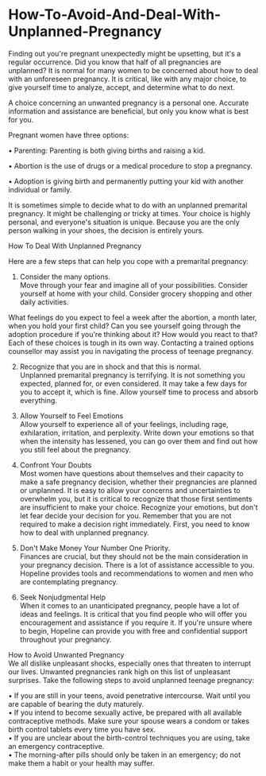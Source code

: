 # How-To-Avoid-And-Deal-With-Unplanned-Pregnancy
Finding out you're pregnant unexpectedly might be upsetting, but it's a regular occurrence. Did you know that half of all pregnancies are unplanned? It is normal for many women to be concerned about how to deal with an unforeseen pregnancy. It is critical, like with any major choice, to give yourself time to analyze, accept, and determine what to do next. <br>

A choice concerning an unwanted pregnancy is a personal one. Accurate information and assistance are beneficial, but only you know what is best for you.<br>

Pregnant women have three options:<br>

•	Parenting: Parenting is both giving births and raising a kid.<br>

•	Abortion is the use of drugs or a medical procedure to stop a pregnancy.<br>

•	Adoption is giving birth and permanently putting your kid with another individual or family.<br>

It is sometimes simple to decide what to do with an unplanned premarital pregnancy. It might be challenging or tricky at times. Your choice is highly personal, and everyone's situation is unique. Because you are the only person walking in your shoes, the decision is entirely yours.<br>

How To Deal With Unplanned Pregnancy<br>

Here are a few steps that can help you cope with a premarital pregnancy:<br>

1.	Consider the many options.<br>
Move through your fear and imagine all of your possibilities. Consider yourself at home with your child. Consider grocery shopping and other daily activities.<br>

What feelings do you expect to feel a week after the abortion, a month later, when you hold your first child? Can you see yourself going through the adoption procedure if you're thinking about it? How would you react to that? Each of these choices is tough in its own way. Contacting a trained options counsellor may assist you in navigating the process of teenage pregnancy.<br>

2.	Recognize that you are in shock and that this is normal.<br>
Unplanned premarital pregnancy is terrifying. It is not something you expected, planned for, or even considered. It may take a few days for you to accept it, which is fine. Allow yourself time to process and absorb everything.<br>

3.	Allow Yourself to Feel Emotions<br>
Allow yourself to experience all of your feelings, including rage, exhilaration, irritation, and perplexity. Write down your emotions so that when the intensity has lessened, you can go over them and find out how you still feel about the pregnancy.<br>

4.	Confront Your Doubts<br>
Most women have questions about themselves and their capacity to make a safe pregnancy decision, whether their pregnancies are planned or unplanned. It is easy to allow your concerns and uncertainties to overwhelm you, but it is critical to recognize that those first sentiments are insufficient to make your choice. Recognize your emotions, but don't let fear decide your decision for you. Remember that you are not required to make a decision right immediately. First, you need to know how to deal with unplanned pregnancy.<br>

5.	Don't Make Money Your Number One Priority.<br>
Finances are crucial, but they should not be the main consideration in your pregnancy decision. There is a lot of assistance accessible to you. Hopeline provides tools and recommendations to women and men who are contemplating pregnancy.<br>

6.	Seek Nonjudgmental Help<br>
When it comes to an unanticipated pregnancy, people have a lot of ideas and feelings. It is critical that you find people who will offer you encouragement and assistance if you require it. If you're unsure where to begin, Hopeline can provide you with free and confidential support throughout your pregnancy.<br>

How to Avoid Unwanted Pregnancy<br>
We all dislike unpleasant shocks, especially ones that threaten to interrupt our lives. Unwanted pregnancies rank high on this list of unpleasant surprises. Take the following steps to avoid unplanned teenage pregnancy:<br>

•	If you are still in your teens, avoid penetrative intercourse. Wait until you are capable of bearing the duty maturely.<br>
•	If you intend to become sexually active, be prepared with all available contraceptive methods. Make sure your spouse wears a condom or takes birth control tablets every time you have sex.<br>
•	If you are unclear about the birth-control techniques you are using, take an emergency contraceptive.<br>
•	The morning-after pills should only be taken in an emergency; do not make them a habit or your health may suffer.<br>
